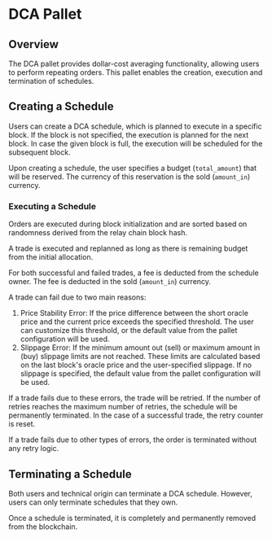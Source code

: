 # DCA Pallet

## Overview

The DCA pallet provides dollar-cost averaging functionality, allowing users to perform repeating orders. 
This pallet enables the creation, execution and termination of schedules.

## Creating a Schedule

Users can create a DCA schedule, which is planned to execute in a specific block. 
If the block is not specified, the execution is planned for the next block. 
In case the given block is full, the execution will be scheduled for the subsequent block.

Upon creating a schedule, the user specifies a budget (`total_amount`) that will be reserved. 
The currency of this reservation is the sold (`amount_in`) currency.

### Executing a Schedule

Orders are executed during block initialization and are sorted based on randomness derived from the relay chain block hash.

A trade is executed and replanned as long as there is remaining budget from the initial allocation.

For both successful and failed trades, a fee is deducted from the schedule owner. 
The fee is deducted in the sold (`amount_in`) currency.

A trade can fail due to two main reasons:

1. Price Stability Error: If the price difference between the short oracle price and the current price 
exceeds the specified threshold. The user can customize this threshold, 
or the default value from the pallet configuration will be used.
2. Slippage Error: If the minimum amount out (sell) or maximum amount in (buy) slippage limits are not reached. 
These limits are calculated based on the last block's oracle price and the user-specified slippage. 
If no slippage is specified, the default value from the pallet configuration will be used.

If a trade fails due to these errors, the trade will be retried. 
If the number of retries reaches the maximum number of retries, the schedule will be permanently terminated. 
In the case of a successful trade, the retry counter is reset.

If a trade fails due to other types of errors, the order is terminated without any retry logic.

## Terminating a Schedule

Both users and technical origin can terminate a DCA schedule. However, users can only terminate schedules that they own.

Once a schedule is terminated, it is completely and permanently removed from the blockchain.